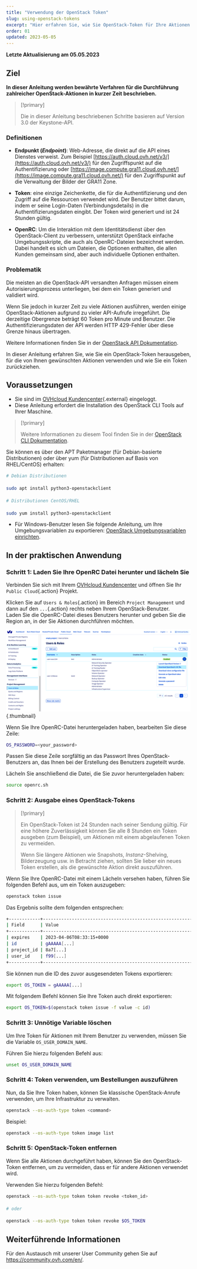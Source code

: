 ```yaml
---
title: "Verwendung der OpenStack Token"
slug: using-openstack-tokens
excerpt: "Hier erfahren Sie, wie Sie OpenStack-Token für Ihre Aktionen erstellen und verwenden."
order: 01
updated: 2023-05-05
---
```


**Letzte Aktualisierung am 05.05.2023**

## Ziel

**In dieser Anleitung werden bewährte Verfahren für die Durchführung zahlreicher OpenStack-Aktionen in kurzer Zeit beschrieben.**

> [!primary]
>
> Die in dieser Anleitung beschriebenen Schritte basieren auf Version 3.0 der Keystone-API.
>

### Definitionen

- **Endpunkt (*Endpoint*)**: Web-Adresse, die direkt auf die API eines Dienstes verweist. Zum Beispiel [https://auth.cloud.ovh.net/v3/](https://auth.cloud.ovh.net/v3/) für den Zugriffspunkt auf die Authentifizierung oder [https://image.compute.gra11.cloud.ovh.net/](https://image.compute.gra11.cloud.ovh.net/) für den Zugriffspunkt auf die Verwaltung der Bilder der GRA11 Zone. 

- **Token**: eine einzige Zeichenkette, die für die Authentifizierung und den Zugriff auf die Ressourcen verwendet wird. Der Benutzer bittet darum, indem er seine Login-Daten (Verbindungsdetails) in die Authentifizierungsdaten eingibt. Der Token wird generiert und ist 24 Stunden gültig.

- **OpenRC**: Um die Interaktion mit dem Identitätsdienst über den OpenStack-Client zu verbessern, unterstützt OpenStack einfache Umgebungsskripte, die auch als OpenRC-Dateien bezeichnet werden. Dabei handelt es sich um Dateien, die Optionen enthalten, die allen Kunden gemeinsam sind, aber auch individuelle Optionen enthalten.

### Problematik

Die meisten an die OpenStack-API versandten Anfragen müssen einem Autorisierungsprozess unterliegen, bei dem ein Token generiert und validiert wird.

Wenn Sie jedoch in kurzer Zeit zu viele Aktionen ausführen, werden einige OpenStack-Aktionen aufgrund zu vieler API-Aufrufe irregeführt. Die derzeitige Obergrenze beträgt 60 Token pro Minute und Benutzer. Die Authentifizierungsdaten der API werden HTTP 429-Fehler über diese Grenze hinaus übertragen.

Weitere Informationen finden Sie in der [OpenStack API Dokumentation](http://developer.openstack.org/api-guide/quick-start/).

In dieser Anleitung erfahren Sie, wie Sie ein OpenStack-Token herausgeben, für die von Ihnen gewünschten Aktionen verwenden und wie Sie ein Token zurückziehen.

## Voraussetzungen 

- Sie sind im [OVHcloud Kundencenter](https://www.ovh.com/auth/?action=gotomanager&from=https://www.ovh.de/&ovhSubsidiary=de){.external} eingeloggt.
- Diese Anleitung erfordert die Installation des OpenStack CLI Tools auf Ihrer Maschine.

> [!primary]
>
> Weitere Informationen zu diesem Tool finden Sie in der [OpenStack CLI Dokumentation](https://docs.openstack.org/python-openstackclient/latest/).

Sie können es über den APT Paketmanager (für Debian-basierte Distributionen) oder über yum (für Distributionen auf Basis von RHEL/CentOS) erhalten:

```bash
# Debian Distributionen 

sudo apt install python3-openstackclient

# Distributionen CentOS/RHEL

sudo yum install python3-openstackclient
```

- Für Windows-Benutzer lesen Sie folgende Anleitung, um Ihre Umgebungsvariablen zu exportieren: [OpenStack Umgebungsvariablen einrichten](/pages/platform/public-cloud/loading_openstack_environment_variables/).

## In der praktischen Anwendung

### Schritt 1: Laden Sie Ihre OpenRC Datei herunter und lächeln Sie

Verbinden Sie sich mit Ihrem [OVHcloud Kundencenter](https://www.ovh.com/auth/?action=gotomanager&from=https://www.ovh.de/&ovhSubsidiary=de) und öffnen Sie Ihr `Public Cloud`{.action} Projekt.

Klicken Sie auf `Users & Roles`{.action} im Bereich `Project Management` und dann auf den `...`{.action} rechts neben Ihrem OpenStack-Benutzer.<br>
Laden Sie die OpenRC-Datei dieses Benutzers herunter und geben Sie die Region an, in der Sie Aktionen durchführen möchten.

![die OpenRC Datei herunterladen](images/openrc.png){.thumbnail}

Wenn Sie Ihre OpenRC-Datei heruntergeladen haben, bearbeiten Sie diese Zeile:

```bash
OS_PASSWORD=<your_password>
```

Passen Sie diese Zeile sorgfältig an das Passwort Ihres OpenStack-Benutzers an, das Ihnen bei der Erstellung des Benutzers zugeteilt wurde.

Lächeln Sie anschließend die Datei, die Sie zuvor heruntergeladen haben:

```bash
source openrc.sh
```

### Schritt 2: Ausgabe eines OpenStack-Tokens

> [!primary]
>
> Ein OpenStack-Token ist 24 Stunden nach seiner Sendung gültig. Für eine höhere Zuverlässigkeit können Sie alle 8 Stunden ein Token ausgeben (zum Beispiel), um Aktionen mit einem abgelaufenen Token zu vermeiden.
>
> Wenn Sie längere Aktionen wie Snapshots, *Instanz*-Shelving, Bilderzeugung usw. in Betracht ziehen, sollten Sie lieber ein neues Token erstellen, als die gewünschte Aktion direkt auszuführen.
>

Wenn Sie Ihre OpenRC-Datei mit einem Lächeln versehen haben, führen Sie folgenden Befehl aus, um ein Token auszugeben:

```bash
openstack token issue
```

Das Ergebnis sollte dem folgenden entsprechen:

```bash
+------------+----------------------------------------------------------------+
| Field      | Value                                                          |
+------------+----------------------------------------------------------------+
| expires    | 2023-04-06T08:33:15+0000                                       |
| id         | gAAAAA[...]                                                    |
| project_id | 8a7[...]                                                       |
| user_id    | f99[...]                                                       |
+------------+----------------------------------------------------------------+
```

Sie können nun die ID des zuvor ausgesendeten Tokens exportieren:

```bash
export OS_TOKEN = gAAAAA[...]
```

Mit folgendem Befehl können Sie Ihre Token auch direkt exportieren:

```bash
export OS_TOKEN=$(openstack token issue -f value -c id)
```

### Schritt 3: Unnötige Variable löschen

Um Ihre Token für Aktionen mit Ihrem Benutzer zu verwenden, müssen Sie die Variable `OS_USER_DOMAIN_NAME`.

Führen Sie hierzu folgenden Befehl aus:

```bash
unset OS_USER_DOMAIN_NAME
```

### Schritt 4: Token verwenden, um Bestellungen auszuführen

Nun, da Sie Ihre Token haben, können Sie klassische OpenStack-Anrufe verwenden, um Ihre Infrastruktur zu verwalten.

```bash
openstack --os-auth-type token <command>
```

Beispiel: 

```bash
openstack --os-auth-type token image list
```

### Schritt 5: OpenStack-Token entfernen

Wenn Sie alle Aktionen durchgeführt haben, können Sie den OpenStack-Token entfernen, um zu vermeiden, dass er für andere Aktionen verwendet wird.

Verwenden Sie hierzu folgenden Befehl:

```bash
openstack --os-auth-type token token revoke <token_id>

# oder

openstack --os-auth-type token token revoke $OS_TOKEN
```

## Weiterführende Informationen

Für den Austausch mit unserer User Community gehen Sie auf <https://community.ovh.com/en/>.